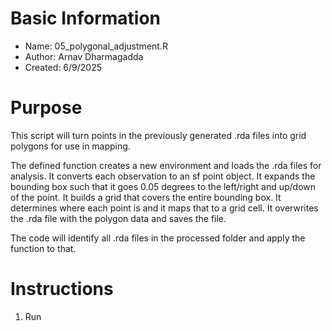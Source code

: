 # Basic Information

* Name: 05_polygonal_adjustment.R
* Author: Arnav Dharmagadda
* Created: 6/9/2025

# Purpose

This script will turn points in the previously generated .rda files into grid polygons for use in mapping. 

The defined function creates a new environment and loads the .rda files for analysis. It converts each observation to an sf point object. It expands the bounding box such that it goes 0.05 degrees to the left/right and up/down of the point. It builds a grid that covers the entire bounding box. It determines where each point is and it maps that to a grid cell. It overwrites the .rda file with the polygon data and saves the file.

The code will identify all .rda files in the processed folder and apply the function to that.

# Instructions

1. Run
